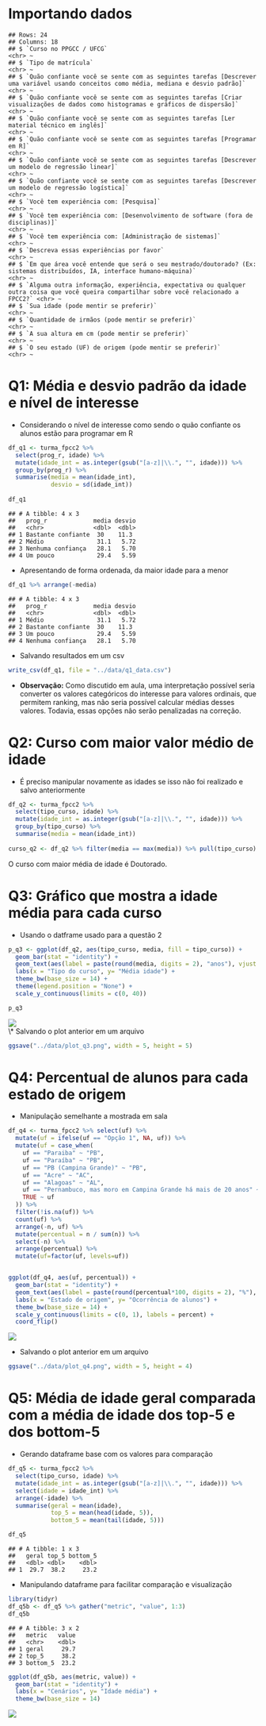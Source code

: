 # Importando dados

    ## Rows: 24
    ## Columns: 18
    ## $ `Curso no PPGCC / UFCG`                                                                                                                  <chr> ~
    ## $ `Tipo de matrícula`                                                                                                                      <chr> ~
    ## $ `Quão confiante você se sente com as seguintes tarefas [Descrever uma variável usando conceitos como média, mediana e desvio padrão]`    <chr> ~
    ## $ `Quão confiante você se sente com as seguintes tarefas [Criar visualizações de dados como histogramas e gráficos de dispersão]`          <chr> ~
    ## $ `Quão confiante você se sente com as seguintes tarefas [Ler material técnico em inglês]`                                                 <chr> ~
    ## $ `Quão confiante você se sente com as seguintes tarefas [Programar em R]`                                                                 <chr> ~
    ## $ `Quão confiante você se sente com as seguintes tarefas [Descrever um modelo de regressão linear]`                                        <chr> ~
    ## $ `Quão confiante você se sente com as seguintes tarefas [Descrever um modelo de regressão logística]`                                     <chr> ~
    ## $ `Você tem experiência com: [Pesquisa]`                                                                                                   <chr> ~
    ## $ `Você tem experiência com: [Desenvolvimento de software (fora de disciplinas)]`                                                          <chr> ~
    ## $ `Você tem experiência com: [Administração de sistemas]`                                                                                  <chr> ~
    ## $ `Descreva essas experiências por favor`                                                                                                  <chr> ~
    ## $ `Em que área você entende que será o seu mestrado/doutorado? (Ex: sistemas distribuídos, IA, interface humano-máquina)`                  <chr> ~
    ## $ `Alguma outra informação, experiência, expectativa ou qualquer outra coisa que você queira compartilhar sobre você relacionado a FPCC2?` <chr> ~
    ## $ `Sua idade (pode mentir se preferir)`                                                                                                    <chr> ~
    ## $ `Quantidade de irmãos (pode mentir se preferir)`                                                                                         <chr> ~
    ## $ `A sua altura em cm (pode mentir se preferir)`                                                                                           <chr> ~
    ## $ `O seu estado (UF) de origem (pode mentir se preferir)`                                                                                  <chr> ~

# Q1: Média e desvio padrão da idade e nível de interesse

-   Considerando o nível de interesse como sendo o quão confiante os
    alunos estão para programar em R

``` r
df_q1 <- turma_fpcc2 %>% 
  select(prog_r, idade) %>% 
  mutate(idade_int = as.integer(gsub("[a-z]|\\.", "", idade))) %>% 
  group_by(prog_r) %>% 
  summarise(media = mean(idade_int),
            desvio = sd(idade_int))
      
df_q1   
```

    ## # A tibble: 4 x 3
    ##   prog_r             media desvio
    ##   <chr>              <dbl>  <dbl>
    ## 1 Bastante confiante  30    11.3 
    ## 2 Médio               31.1   5.72
    ## 3 Nenhuma confiança   28.1   5.70
    ## 4 Um pouco            29.4   5.59

-   Apresentando de forma ordenada, da maior idade para a menor

``` r
df_q1 %>% arrange(-media)
```

    ## # A tibble: 4 x 3
    ##   prog_r             media desvio
    ##   <chr>              <dbl>  <dbl>
    ## 1 Médio               31.1   5.72
    ## 2 Bastante confiante  30    11.3 
    ## 3 Um pouco            29.4   5.59
    ## 4 Nenhuma confiança   28.1   5.70

-   Salvando resultados em um csv

``` r
write_csv(df_q1, file = "../data/q1_data.csv")
```

-   **Observação:** Como discutido em aula, uma interpretação possível
    seria converter os valores categóricos do interesse para valores
    ordinais, que permitem ranking, mas não seria possível calcular
    médias desses valores. Todavia, essas opções não serão penalizadas
    na correção.

# Q2: Curso com maior valor médio de idade

-   É preciso manipular novamente as idades se isso não foi realizado e
    salvo anteriormente

``` r
df_q2 <- turma_fpcc2 %>% 
  select(tipo_curso, idade) %>% 
  mutate(idade_int = as.integer(gsub("[a-z]|\\.", "", idade))) %>% 
  group_by(tipo_curso) %>% 
  summarise(media = mean(idade_int))
      
curso_q2 <- df_q2 %>% filter(media == max(media)) %>% pull(tipo_curso)
```

O curso com maior média de idade é Doutorado.

# Q3: Gráfico que mostra a idade média para cada curso

-   Usando o datframe usado para a questão 2

``` r
p_q3 <- ggplot(df_q2, aes(tipo_curso, media, fill = tipo_curso)) + 
  geom_bar(stat = "identity") + 
  geom_text(aes(label = paste(round(media, digits = 2), "anos"), vjust = -1)) + 
  labs(x = "Tipo do curso", y= "Média idade") + 
  theme_bw(base_size = 14) + 
  theme(legend.position = "None") + 
  scale_y_continuous(limits = c(0, 40))

p_q3
```

<img src="lab1_files/figure-markdown_github/unnamed-chunk-6-1.png" style="display: block; margin: auto;" />
\* Salvando o plot anterior em um arquivo

``` r
ggsave("../data/plot_q3.png", width = 5, height = 5)
```

# Q4: Percentual de alunos para cada estado de origem

-   Manipulação semelhante a mostrada em sala

``` r
df_q4 <- turma_fpcc2 %>% select(uf) %>% 
  mutate(uf = ifelse(uf == "Opção 1", NA, uf)) %>% 
  mutate(uf = case_when(
    uf == "Paraiba" ~ "PB", 
    uf == "Paraíba" ~ "PB",
    uf == "PB (Campina Grande)" ~ "PB",
    uf == "Acre" ~ "AC",
    uf == "Alagoas" ~ "AL",
    uf == "Pernambuco, mas moro em Campina Grande há mais de 20 anos" ~ "PE",
    TRUE ~ uf
  )) %>% 
  filter(!is.na(uf)) %>%
  count(uf) %>% 
  arrange(-n, uf) %>%
  mutate(percentual = n / sum(n)) %>%
  select(-n) %>% 
  arrange(percentual) %>% 
  mutate(uf=factor(uf, levels=uf))


ggplot(df_q4, aes(uf, percentual)) +  
  geom_bar(stat = "identity") + 
  geom_text(aes(label = paste(round(percentual*100, digits = 2), "%"), hjust = -0.3)) + 
  labs(x = "Estado de origem", y= "Ocorrência de alunos") + 
  theme_bw(base_size = 14) + 
  scale_y_continuous(limits = c(0, 1), labels = percent) + 
  coord_flip()
```

<img src="lab1_files/figure-markdown_github/unnamed-chunk-8-1.png" style="display: block; margin: auto;" />

-   Salvando o plot anterior em um arquivo

``` r
ggsave("../data/plot_q4.png", width = 5, height = 4)
```

# Q5: Média de idade geral comparada com a média de idade dos top-5 e dos bottom-5

-   Gerando dataframe base com os valores para comparação

``` r
df_q5 <- turma_fpcc2 %>% 
  select(tipo_curso, idade) %>% 
  mutate(idade_int = as.integer(gsub("[a-z]|\\.", "", idade))) %>% 
  select(idade = idade_int) %>%
  arrange(-idade) %>% 
  summarise(geral = mean(idade),
            top_5 = mean(head(idade, 5)),
            bottom_5 = mean(tail(idade, 5)))

df_q5  
```

    ## # A tibble: 1 x 3
    ##   geral top_5 bottom_5
    ##   <dbl> <dbl>    <dbl>
    ## 1  29.7  38.2     23.2

-   Manipulando dataframe para facilitar comparação e visualização

``` r
library(tidyr)
df_q5b <- df_q5 %>% gather("metric", "value", 1:3) 
df_q5b
```

    ## # A tibble: 3 x 2
    ##   metric   value
    ##   <chr>    <dbl>
    ## 1 geral     29.7
    ## 2 top_5     38.2
    ## 3 bottom_5  23.2

``` r
ggplot(df_q5b, aes(metric, value)) + 
  geom_bar(stat = "identity") + 
  labs(x = "Cenários", y= "Idade média") + 
  theme_bw(base_size = 14)
```

<img src="lab1_files/figure-markdown_github/unnamed-chunk-12-1.png" style="display: block; margin: auto;" />
